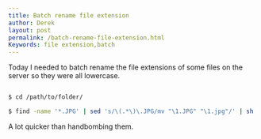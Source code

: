 ```yaml
---
title: Batch rename file extension 
author: Derek
layout: post
permalink: /batch-rename-file-extension.html
Keywords: file extension,batch
---
```


Today I needed to batch rename the file extensions of some files on the server so they were all lowercase.

~~~ bash

$ cd /path/to/folder/

$ find -name '*.JPG' | sed 's/\(.*\)\.JPG/mv "\1.JPG" "\1.jpg"/' | sh

~~~

A lot quicker than handbombing them.